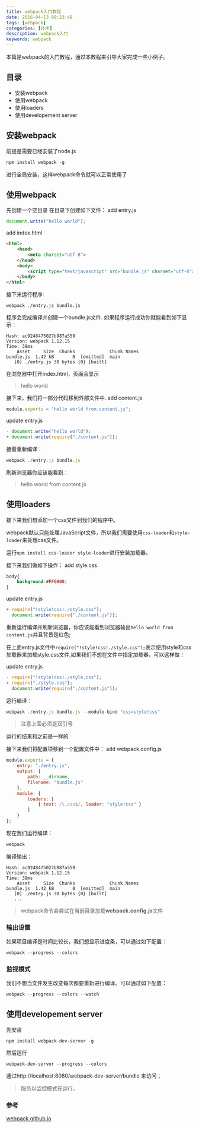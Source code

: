 ```yaml
---
title: webpack入门教程
date: 2016-04-13 09:23:49
tags: [webpack]
categories: [技术]
description: webpack入门
keywords: webpack
---
```

本篇是webpack的入门教程，通过本教程来引导大家完成一些小例子。
<!--more-->
## **目录**
* 安装webpack
* 使用webpack
* 使用loaders
* 使用developement server

## **安装webpack**
前提是需要已经安装了node.js
~~~js
npm install webpack -g
~~~
进行全局安装，这样webpack命令就可以正常使用了

## **使用webpack**
先创建一个空目录
在目录下创建如下文件：
add entry.js
~~~js
document.write("hello world");
~~~

add index.html
~~~html
<html>
    <head>
        <meta charset="utf-8">
    </head>
    <body>
        <script type="text/javascript" src="bundle.js" charset="utf-8"></script>
    </body>
</html>
~~~

接下来运行程序:
~~~
webpack ./entry.js bundle.js
~~~
程序会完成编译并创建一个bundle.js文件.
如果程序运行成功你就能看到如下显示：
~~~
Hash: ac9248475027b987a559
Version: webpack 1.12.15
Time: 39ms
    Asset     Size  Chunks             Chunk Names
bundle.js  1.42 kB       0  [emitted]  main
   [0] ./entry.js 30 bytes {0} [built]
~~~

在浏览器中打开index.html，页面会显示
> hello world

接下来，我们将一部分代码移到外部文件中.
add content.js
~~~js
module.exports = "hello world from content.js";
~~~

update entry.js
~~~js
- document.write("hello world");
+ document.write(require("./content.js"));
~~~

接着重新编译：
~~~js
webpack ./entry.js bundle.js
~~~

刷新浏览器你应该能看到：
> hello world from content.js

## **使用loaders**
接下来我们想添加一个css文件到我们的程序中。

webpack默认只能处理JavaScript文件，所以我们需要使用`css-loader`和`style-loader`来处理css文件。

运行`npm install css-loader style-loader`进行安装加载器。

接下来我们做如下操作：
add style.css
~~~css
body{
	background:#FF0000;
}
~~~

update entry.js
~~~js
+ require("!style!css!./style.css");
  document.write(require("./content.js"));
~~~

重新运行编译并刷新浏览器，你应该能看到浏览器输出`hello world from content.js`并且背景是红色;


在上面entry.js文件中`require("!style!css!./style.css");`表示使用style和css加载器来加载style.css文件,如果我们不想在文件中指定加载器，可以这样做：

update entry.js
~~~js
- require("!style!css!./style.css");
+ require("./style.css");
  document.write(require("./content.js"));
~~~

运行编译：
~~~js
webpack ./entry.js bundle.js --module-bind "css=style!css"
~~~

> 注意上面必须是双引号

运行的结果和之前是一样的


接下来我们将配置项移到一个配置文件中：
add webpack.config.js
~~~js
module.exports = {
    entry: "./entry.js",
    output: {
        path: __dirname,
        filename: "bundle.js"
    },
    module: {
        loaders: [
            { test: /\.css$/, loader: "style!css" }
        ]
    }
};
~~~

现在我们运行编译：
~~~js
webpack
~~~
编译输出：
~~~
Hash: ac9248475027b987a559
Version: webpack 1.12.15
Time: 39ms
    Asset     Size  Chunks             Chunk Names
bundle.js  1.42 kB       0  [emitted]  main
   [0] ./entry.js 30 bytes {0} [built]
   ...
~~~

> webpack命令会尝试在当前目录加载**webpack.config.js**文件


### 输出设置
如果项目编译是时间比较长，我们想显示进度条，可以通过如下配置：
~~~js
webpack --progress --colors
~~~

### 监视模式
我们不想当文件发生改变每次都要重新进行编译。可以通过如下配置：
~~~js
webpack --progress --colors --watch
~~~


## **使用developement server**
先安装
~~~
npm install webpack-dev-server -g
~~~

然后运行
~~~
webpack-dev-server --progress --colors
~~~

通过http://localhost:8080/webpack-dev-server/bundle 来访问；

> 服务以监控模式在运行。


### 参考
[webpack.github.io](http://webpack.github.io/docs/tutorials/getting-started)